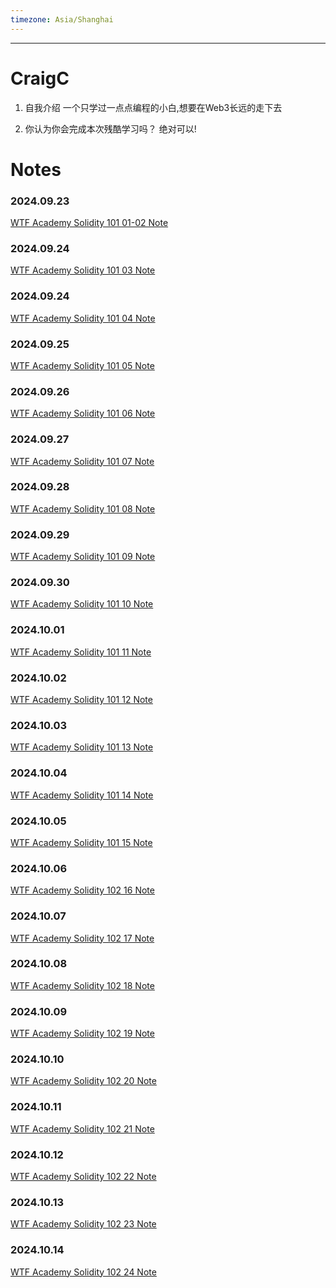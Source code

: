 ```yaml
---
timezone: Asia/Shanghai
---
```


---

# CraigC

1. 自我介绍
一个只学过一点点编程的小白,想要在Web3长远的走下去

2. 你认为你会完成本次残酷学习吗？
绝对可以!
   
# Notes

<!-- Content_START -->
### 2024.09.23
[WTF Academy Solidity 101 01-02 Note](content/CraigC/01-02.md)

### 2024.09.24
[WTF Academy Solidity 101 03 Note](content/CraigC/03.md)

### 2024.09.24
[WTF Academy Solidity 101 04 Note](content/CraigC/04.md)

### 2024.09.25
[WTF Academy Solidity 101 05 Note](content/CraigC/05.md)

### 2024.09.26
[WTF Academy Solidity 101 06 Note](content/CraigC/06.md)

### 2024.09.27
[WTF Academy Solidity 101 07 Note](content/CraigC/07.md)

### 2024.09.28
[WTF Academy Solidity 101 08 Note](content/CraigC/08.md)


### 2024.09.29
[WTF Academy Solidity 101 09 Note](content/CraigC/09.md)

### 2024.09.30
[WTF Academy Solidity 101 10 Note](content/CraigC/10.md)

### 2024.10.01
[WTF Academy Solidity 101 11 Note](content/CraigC/11.md)

### 2024.10.02
[WTF Academy Solidity 101 12 Note](content/CraigC/12.md)

### 2024.10.03
[WTF Academy Solidity 101 13 Note](content/CraigC/13.md)

### 2024.10.04
[WTF Academy Solidity 101 14 Note](content/CraigC/14.md)

### 2024.10.05
[WTF Academy Solidity 101 15 Note](content/CraigC/15.md)

### 2024.10.06
[WTF Academy Solidity 102 16 Note](content/CraigC/16.md)

### 2024.10.07
[WTF Academy Solidity 102 17 Note](content/CraigC/17.md)

### 2024.10.08
[WTF Academy Solidity 102 18 Note](content/CraigC/18.md)

### 2024.10.09
[WTF Academy Solidity 102 19 Note](content/CraigC/19.md)

### 2024.10.10
[WTF Academy Solidity 102 20 Note](content/CraigC/20.md)

### 2024.10.11
[WTF Academy Solidity 102 21 Note](content/CraigC/21.md)

### 2024.10.12
[WTF Academy Solidity 102 22 Note](content/CraigC/22.md)

### 2024.10.13
[WTF Academy Solidity 102 23 Note](content/CraigC/23.md)

### 2024.10.14
[WTF Academy Solidity 102 24 Note](content/CraigC/24.md)

<!-- Content_END -->
